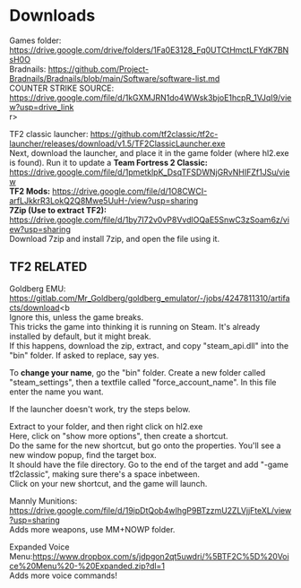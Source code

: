 # Downloads
Games folder: https://drive.google.com/drive/folders/1Fa0E3128_Fq0UTCtHmctLFYdK7BNsH0O<br>
Bradnails: https://github.com/Project-Bradnails/Bradnails/blob/main/Software/software-list.md<br>
COUNTER STRIKE SOURCE: https://drive.google.com/file/d/1kGXMJRN1do4WWsk3bjoE1hcpR_1VJqI9/view?usp=drive_link<br>r>


TF2 classic launcher: https://github.com/tf2classic/tf2c-launcher/releases/download/v1.5/TF2ClassicLauncher.exe<br>
Next, download the launcher, and place it in the game folder (where hl2.exe is found). Run it to update a
**Team Fortress 2 Classic:** https://drive.google.com/file/d/1pmetklpK_DsqTFSDWNjGRvNHIFZf1JSu/view<br>
**TF2 Mods:** https://drive.google.com/file/d/1O8CWCI-arfLJkkrR3LokQ2Q8Mwe5UuH-/view?usp=sharing<br>
**7Zip (Use to extract TF2):** https://drive.google.com/file/d/1by7I72v0vP8VvdlOQaE5SnwC3zSoam6z/view?usp=sharing<br>
Download 7zip and install 7zip, and open the file using it.<br>

## TF2 RELATED<br>

Goldberg EMU: https://gitlab.com/Mr_Goldberg/goldberg_emulator/-/jobs/4247811310/artifacts/download<b<br>
Ignore this, unless the game breaks.<br>
This tricks the game into thinking it is running on Steam. It's already installed by default, but it might break.<br>
If this happens, download the zip, extract, and copy "steam_api.dll" into the "bin" folder. If asked to replace, say yes.<br>

To **change your name**, go the "bin" folder. Create a new folder called "steam_settings", then a textfile called "force_account_name". In this file enter the name you want.<br>

If the launcher  doesn't work, try the steps below.<br>

Extract to your folder, and then right click on hl2.exe<br>
Here, click on "show more options", then create a shortcut.<br>
Do the same for the new shortcut, but go onto the properties. You'll see a new window popup, find the target box.<br>
It should have the file directory. Go to the end of the target and add "-game tf2classic", making sure there's a space inbetween.<br>
Click on your new shortcut, and the game will launch.

Mannly Munitions: https://drive.google.com/file/d/19ipDtQob4wIhgP9BTzzmU2ZLVjjFteXL/view?usp=sharing<br>
Adds more weapons, use MM+NOWP folder.<br>

Expanded Voice Menu:https://www.dropbox.com/s/jdpgon2qt5uwdri/%5BTF2C%5D%20Voice%20Menu%20-%20Expanded.zip?dl=1<br>
Adds more voice commands!<br>
